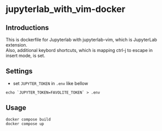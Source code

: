 # jupyterlab_with_vim-docker
## Introductions
This is dockerfile for Jupyterlab with jupyterlab-vim, which is JupyterLab extension.  
Also, additional keybord shortcuts, which is mapping ctrl-j to escape in insert mode, is set.
## Settings
* set `JUPYTER_TOKEN` in `.env` like bellow
```
echo `JUPYTER_TOKEN=FAVOLITE_TOKEN` > .env
```
## Usage
```
docker compose build
docker compose up
```

